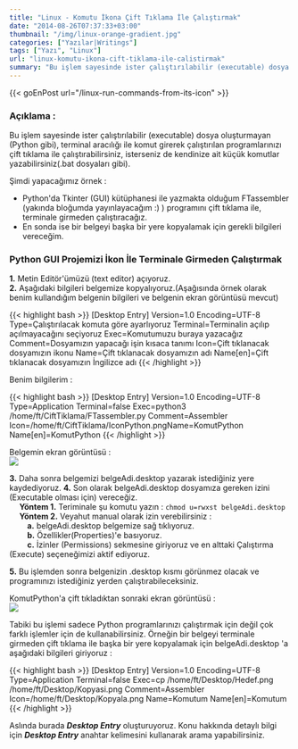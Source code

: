 ```yaml
---
title: "Linux - Komutu İkona Çift Tıklama İle Çalıştırmak"
date: "2014-08-26T07:37:33+03:00"
thumbnail: "/img/linux-orange-gradient.jpg"
categories: ["Yazılar|Writings"]
tags: ["Yazı", "Linux"]
url: "linux-komutu-ikona-cift-tiklama-ile-calistirmak"
summary: "Bu işlem sayesinde ister çalıştırılabilir (executable) dosya oluşturmayan (Python gibi), terminal aracılığı ile komut girerek çalıştırılan programlarınızı çift tıklama ile çalıştırabilirsiniz, isterseniz de kendinize ait küçük komutlar yazabilirsiniz(.bat dosyaları gibi)."
---
```


{{< goEnPost url="/linux-run-commands-from-its-icon" >}} <br>

### Açıklama :

Bu işlem sayesinde ister çalıştırılabilir (executable) dosya oluşturmayan (Python gibi), terminal aracılığı ile komut girerek çalıştırılan programlarınızı çift tıklama ile çalıştırabilirsiniz, isterseniz de kendinize ait küçük komutlar yazabilirsiniz(.bat dosyaları gibi).

Şimdi yapacağımız örnek :

- Python'da Tkinter (GUI) kütüphanesi ile yazmakta olduğum FTassembler (yakında bloğumda yayınlayacağım :) ) programını çift tıklama ile, terminale girmeden çalıştıracağız.
- En sonda ise bir belgeyi başka bir yere kopyalamak için gerekli bilgileri vereceğim.


### Python GUI Projemizi İkon İle Terminale Girmeden Çalıştırmak

**1.** Metin Editör'ümüzü (text editor) açıyoruz. <br>
**2.** Aşağıdaki bilgileri belgemize kopyalıyoruz.(Aşağısında örnek olarak benim kullandığım belgenin bilgileri ve belgenin ekran görüntüsü mevcut)

{{< highlight bash >}}
[Desktop Entry]
Version=1.0
Encoding=UTF-8
Type=Çalıştırılacak komuta göre ayarlıyoruz
Terminal=Terminalin açılıp açılmayacağını seçiyoruz
Exec=Komutumuzu buraya yazacağız
Comment=Dosyamızın yapacağı işin kısaca tanımı
Icon=Çift tıklanacak dosyamızın ikonu
Name=Çift tıklanacak dosyamızın adı 
Name[en]=Çift tıklanacak dosyamızın İngilizce adı
{{< /highlight >}}

Benim bilgilerim :

{{< highlight bash >}}
[Desktop Entry]
Version=1.0
Encoding=UTF-8
Type=Application
Terminal=false
Exec=python3 /home/ft/CiftTiklama/FTassembler.py
Comment=Assembler
Icon=/home/ft/CiftTiklama/IconPython.pngName=KomutPython
Name[en]=KomutPython
{{< /highlight >}}

Belgemin ekran görüntüsü : <br>
[![](/img/desktop-entry-ss-1.jpg)](/img/desktop-entry-ss-1.png)

**3.** Daha sonra belgemizi belgeAdi.desktop yazarak istediğiniz yere kaydediyoruz.</li>
**4.** Son olarak belgeAdi.desktop dosyamıza gereken izini (Executable olması için) vereceğiz. <br>
&emsp; **Yöntem 1.** Teriminale şu komutu yazın : `chmod u=rwxst belgeAdi.desktop` <br>
&emsp; **Yöntem 2.** Veyahut manual olarak izin verebilirsiniz : <br>
&emsp;&emsp; **a.** belgeAdi.desktop belgemize sağ tıklıyoruz. <br>
&emsp;&emsp; **b.** Özellikler(Properties)'e basıyoruz. <br>
&emsp;&emsp; **c.** İzinler (Permissions) sekmesine giriyoruz ve en alttaki Çalıştırma (Execute) seçeneğimizi aktif ediyoruz.

**5.** Bu işlemden sonra belgenizin .desktop kısmı görünmez olacak ve programınızı istediğiniz yerden çalıştırabileceksiniz.

KomutPython'a çift tıkladıktan sonraki ekran görüntüsü : <br>
[![](/img/desktop-entry-ss-2-tr.png)](/img/desktop-entry-ss-2-tr.png)

Tabiki bu işlemi sadece Python programlarınızı çalıştırmak için değil çok farklı işlemler için de kullanabilirsiniz. Örneğin bir belgeyi terminale girmeden çift tıklama ile başka bir yere kopyalamak için belgeAdi.desktop 'a aşağıdaki bilgileri giriyoruz :

{{< highlight bash >}}
[Desktop Entry]
Version=1.0
Encoding=UTF-8
Type=Application
Terminal=false
Exec=cp /home/ft/Desktop/Hedef.png /home/ft/Desktop/Kopyasi.png
Comment=Assembler
Icon=/home/ft/Desktop/Kopyala.png
Name=Komutum 
Name[en]=Komutum
{{< /highlight >}}

Aslında burada ***Desktop Entry*** oluşturuyoruz. Konu hakkında detaylı bilgi için ***Desktop Entry*** anahtar kelimesini kullanarak arama yapabilirsiniz.
